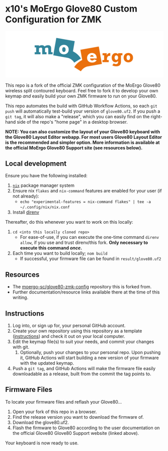 # x10's MoErgo Glove80 Custom Configuration for ZMK

![MoErgo Logo](moergo_logo.png)

This repo is a fork of the official ZMK configuration of the MoErgo Glove80 wireless split contoured keyboard.
Feel free to fork it to develop your own keymap _and_ easily build your own ZMK firmware to run on your Glove80.

This repo automates the build with GitHub Workflow Actions, so each `git push` will automatically test-build your version of `glove80.uf2`.
If you push a `git tag`, it will also make a "release", which you can easily find on the right-hand side of the repo's "home page" in a desktop browser.

**NOTE: You can also customize the layout of your Glove80 keyboard with the Glove80 Layout Editor webapp. For most users Glove80 Layout Editor is the recommended and simpler option. More information is available at the official MoErgo Glove80 Support site (see resources below).**

## Local development
Ensure you have the following installed:
1. [`nix`](https://nixos.org/download) package manager system
1. Ensure nix `flakes` and `nix-command` features are enabled for your user (if not already):
   - `echo "experimental-features = nix-command flakes" | tee -a ~/.config/nix/nix.conf`
1. Install [direnv](https://github.com/direnv/direnv)

Thereafter, do this whenever you want to work on this locally:
1. `cd <into this locally cloned repo>`
   - For ease-of-use, if you can execute the one-time command `direnv allow`, if you use and trust direnv/this fork.
     **Only necessary to execute this command _once_.**
1. Each time you want to build locally; `nom build`
   - If successful, your firmware file can be found in `result/glove80.uf2`

## Resources
- The [moergo-sc/glove80-zmk-config](https://github.com/moergo-sc/glove80-zmk-config) repository this is forked from.
- Further documentation/resource links available there at the time of this writing.
 
## Instructions
1. Log into, or sign up for, your personal GitHub account.
2. Create your own repository using this repository as a template ([instructions](https://docs.github.com/en/repositories/creating-and-managing-repositories/creating-a-repository-from-a-template)) and check it out on your local computer.
3. Edit the keymap file(s) to suit your needs, and commit your changes with git.
   1. Optionally, push your changes to your personal repo.
      Upon pushing it, GitHub Actions will start building a new version of your firmware with the updated keymap.
5. Push a `git tag`, and GitHub Actions will make the firmware file easily downloadable as a release, built from the commit the tag points to.

## Firmware Files
To locate your firmware files and reflash your Glove80...
1. Open your fork of this repo in a browser.
1. Find the release version you want to download the firmware of.
1. Download the glove80.uf2.
1. Flash the firmware to Glove80 according to the user documentation on the official Glove80 Glove80 Support website (linked above).

Your keyboard is now ready to use.
